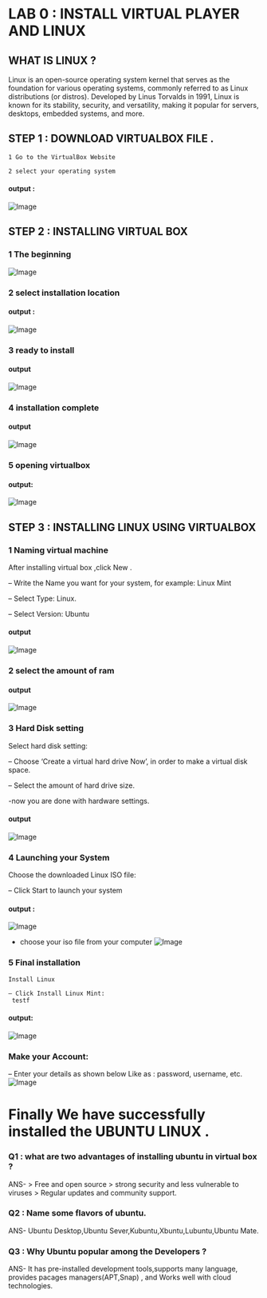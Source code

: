 # LAB 0 : INSTALL VIRTUAL PLAYER AND LINUX

## WHAT IS LINUX ?
Linux is an open-source operating system kernel that serves as the
foundation for various operating systems, commonly referred to as
Linux distributions (or distros). Developed by Linus Torvalds in
1991, Linux is known for its stability, security, and versatility,
making it popular for servers, desktops, embedded systems, and
more.
## STEP 1 : DOWNLOAD VIRTUALBOX FILE .

    1 Go to the VirtualBox Website

    2 select your operating system
#### output :
![Image](<Screenshot from 2025-09-05 10-52-12.png>)

## STEP 2 : INSTALLING VIRTUAL BOX
    
 ### 1 The beginning
 ![Image](img11.png)
 ### 2 select installation location
 #### output :
 ![Image](<Screenshot from 2025-09-05 10-51-20.png>)

 ### 3 ready to install
#### output 
![Image](<Screenshot from 2025-09-05 10-51-33.png>)

 ### 4 installation complete 
#### output 
![Image](<Screenshot from 2025-09-05 10-49-55.png>)

 ### 5 opening virtualbox
#### output: 
![Image](img10.png)
## STEP 3 : INSTALLING LINUX USING VIRTUALBOX
### 1 Naming virtual machine

   After installing virtual box ,click New .

   – Write the Name you want for your system, for example: Linux Mint

   – Select Type: Linux.

   – Select Version: Ubuntu
   #### output 
   ![Image](img12.png)
### 2 select the amount of ram
#### output 
![Image](img13.png)

### 3 Hard Disk setting
  Select hard disk setting:

  – Choose ‘Create a virtual hard drive Now’, in order to make a virtual disk space.

  – Select the amount of hard drive size.

  -now you are done with hardware settings.

 #### output 
 ![Image](img14.png)
### 4 Launching your System

   Choose the downloaded Linux ISO file:

   – Click Start to launch your system
#### output :
 ![Image](img15(1).png)


  - choose your iso file from your computer
![Image](img16-1.png)

### 5 Final installation

    Install Linux

    – Click Install Linux Mint:
     testf
#### output:
![Image](img17.png)

### Make your Account:
– Enter your details as shown below
Like as : password, username, etc.
![Image](img18.png)
# Finally We have successfully installed the UBUNTU LINUX .


### Q1 : what are two advantages of installing ubuntu in virtual box ?
ANS-
    > Free and open source 
    > strong security and less vulnerable to viruses 
    > Regular updates and community support.

### Q2 : Name some flavors of ubuntu.
ANS- Ubuntu Desktop,Ubuntu Sever,Kubuntu,Xbuntu,Lubuntu,Ubuntu Mate.

### Q3 : Why Ubuntu popular among the Developers ? 
ANS-  It has pre-installed development tools,supports many language, provides pacages managers(APT,Snap) , and Works well with cloud technologies.
